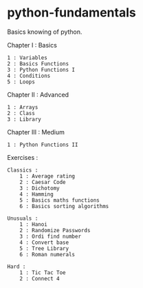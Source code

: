 # python-fundamentals
Basics knowing of python.

Chapter I : Basics

    1 : Variables
    2 : Basics Functions
    3 : Python Functions I
    4 : Conditions
    5 : Loops

Chapter II : Advanced

    1 : Arrays
    2 : Class
    3 : Library

Chapter III : Medium

    1 : Python Functions II

Exercises :

    Classics :
        1 : Average rating
        2 : Caesar Code
        3 : Dichotomy
        4 : Hamming
        5 : Basics maths functions
        6 : Basics sorting algorithms

    Unusuals :
        1 : Hanoi
        2 : Randomize Passwords
        3 : Ordi find number
        4 : Convert base
        5 : Tree Library
        6 : Roman numerals

    Hard :
        1 : Tic Tac Toe
        2 : Connect 4